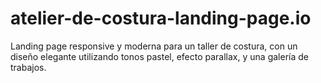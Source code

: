 # atelier-de-costura-landing-page.io
Landing page responsive y moderna para un taller de costura, con un diseño elegante utilizando tonos pastel, efecto parallax, y una galería de trabajos.
